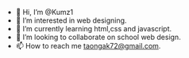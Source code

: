 - 👋 Hi, I’m @Kumz1
- 👀 I’m interested in web designing.
- 🌱 I’m currently learning  html,css and javascript.
- 💞️ I’m looking to collaborate on school web design.
- 📫 How to reach me taongak72@gmail.com.

<!---
Kumz1/Kumz1 is a ✨ special ✨ repository because its `README.md` (this file) appears on your GitHub profile.
You can click the Preview link to take a look at your changes.
--->
